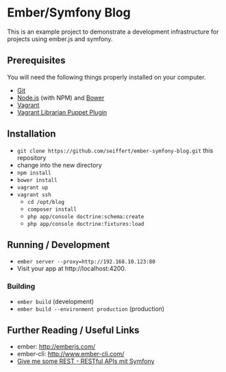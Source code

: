 # Ember/Symfony Blog

This is an example project to demonstrate a development infrastructure for projects using ember.js
and symfony.

## Prerequisites

You will need the following things properly installed on your computer.

* [Git](http://git-scm.com/)
* [Node.js](http://nodejs.org/) (with NPM) and [Bower](http://bower.io/)
* [Vagrant](https://www.vagrantup.com)
* [Vagrant Librarian Puppet Plugin](https://github.com/mhahn/vagrant-librarian-puppet)

## Installation

* `git clone https://github.com/seiffert/ember-symfony-blog.git` this repository
* change into the new directory
* `npm install`
* `bower install`
* `vagrant up`
* `vagrant ssh`
    * `cd /opt/blog`
    * `composer install`
    * `php app/console doctrine:schema:create`
    * `php app/console doctrine:fixtures:load`

## Running / Development

* `ember server --proxy=http://192.168.10.123:80`
* Visit your app at http://localhost:4200.

### Building

* `ember build` (development)
* `ember build --environment production` (production)

## Further Reading / Useful Links

* ember: http://emberjs.com/
* ember-cli: http://www.ember-cli.com/
* [Give me some REST - RESTful APIs mit Symfony](http://de.slideshare.net/seiffertp/give-me-some-rest-restful-apis-mit-symfony)
